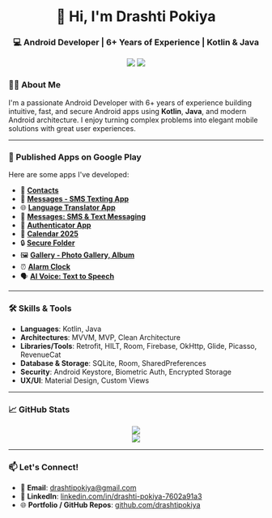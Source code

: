 <h1 align="center">👋 Hi, I'm Drashti Pokiya</h1>
<h3 align="center">💻 Android Developer | 6+ Years of Experience | Kotlin & Java</h3>

<p align="center">
  <a href="mailto:drashtipokiya@gmail.com"><img src="https://img.shields.io/badge/Email-drashtipokiya@gmail.com-red?style=flat-square&logo=gmail"></a>
 <a href="https://www.linkedin.com/in/drashti-pokiya-7602a91a3" target="_blank">
  <img src="https://img.shields.io/badge/LinkedIn-Drashti--Pokiya-blue?style=flat-square&logo=linkedin">
</a>
</p>



### 👩‍💻 About Me

I'm a passionate Android Developer with 6+ years of experience building intuitive, fast, and secure Android apps using **Kotlin**, **Java**, and modern Android architecture. I enjoy turning complex problems into elegant mobile solutions with great user experiences.

---

### 🚀 Published Apps on Google Play

Here are some apps I've developed:

- 📇 [**Contacts**](https://play.google.com/store/apps/details?id=com.phone.dialer.contacts.callscreen.phonecontact)  
- 💬 [**Messages - SMS Texting App**](https://play.google.com/store/apps/details?id=com.messages.sms.free.text.messaging.chat)  
- 🌐 [**Language Translator App**](https://play.google.com/store/apps/details?id=com.language.translator.voicetranslate.photo.translateapp)  
- 💬 [**Messages: SMS & Text Messaging**](https://play.google.com/store/apps/details?id=com.messages.sms.messaging.textmessage.chat)  
- 🔐 [**Authenticator App**](https://play.google.com/store/apps/details?id=com.authenticator.twofactor.authentication.otp)  
- 📅 [**Calendar 2025**](https://play.google.com/store/apps/details?id=com.calendar.agendaplanner.eventschedule)  
- 🔒 [**Secure Folder**](https://play.google.com/store/apps/details?id=com.securefolder.hidefiles.photovault.privategalleryvault)  
- 🖼️ [**Gallery - Photo Gallery, Album**](https://play.google.com/store/apps/details?id=com.photo.gallery.ai.gallery.gallerylock)  
- ⏰ [**Alarm Clock**](https://play.google.com/store/apps/details?id=com.alarm.alarmclock.clock)  
- 🗣️ [**AI Voice: Text to Speech**](https://play.google.com/store/apps/details?id=com.aivoice.texttospeech.listenai.texttovoice)  

---

### 🛠️ Skills & Tools

- **Languages**: Kotlin, Java  
- **Architectures**: MVVM, MVP, Clean Architecture  
- **Libraries/Tools**: Retrofit, HILT, Room, Firebase, OkHttp, Glide, Picasso, RevenueCat  
- **Database & Storage**: SQLite, Room, SharedPreferences  
- **Security**: Android Keystore, Biometric Auth, Encrypted Storage  
- **UX/UI**: Material Design, Custom Views  

---

### 📈 GitHub Stats

<p align="center">
  <img src="https://github-readme-stats.vercel.app/api?username=drashtipokiya&show_icons=true&theme=tokyonight" />
  <br />
  <img src="https://github-readme-streak-stats.herokuapp.com/?user=drashtipokiya&theme=tokyonight" />
</p>


---

### 📫 Let's Connect!

- 📧 **Email**: drashtipokiya@gmail.com  
- 🔗 **LinkedIn**: [linkedin.com/in/drashti-pokiya-7602a91a3](https://www.linkedin.com/in/drashti-pokiya-7602a91a3) 
- 🌐 **Portfolio / GitHub Repos**: [github.com/drashtipokiya](https://github.com/drashtipokiya)
